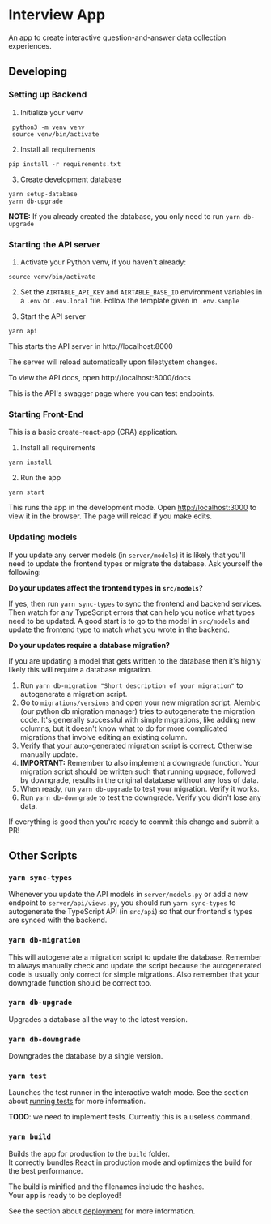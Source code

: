 # Interview App

An app to create interactive question-and-answer data collection experiences.

## Developing

### Setting up Backend

1. Initialize your venv

```
 python3 -m venv venv
 source venv/bin/activate
```

2. Install all requirements

```
pip install -r requirements.txt
```

3. Create development database

```
yarn setup-database
yarn db-upgrade
```

**NOTE:** If you already created the database, you only need to run `yarn db-upgrade`

### Starting the API server

1. Activate your Python venv, if you haven't already:

```
source venv/bin/activate
```

2. Set the `AIRTABLE_API_KEY` and `AIRTABLE_BASE_ID` environment variables in a `.env` or `.env.local` file. Follow the template given in `.env.sample`

3. Start the API server

```
yarn api
```

This starts the API server in http://localhost:8000

The server will reload automatically upon filestystem changes.

To view the API docs, open http://localhost:8000/docs

This is the API's swagger page where you can test endpoints.

### Starting Front-End

This is a basic create-react-app (CRA) application.

1. Install all requirements

```
yarn install
```

2. Run the app

```
yarn start
```

This runs the app in the development mode. Open [http://localhost:3000](http://localhost:3000) to view it in the browser. The page will reload if you make edits.

### Updating models

If you update any server models (in `server/models`) it is likely that you'll need to update the frontend types or migrate the database. Ask yourself the following:

**Do your updates affect the frontend types in `src/models`?**

If yes, then run `yarn sync-types` to sync the frontend and backend services. Then watch for any TypeScript errors that can help you notice what types need to be updated. A good start is to go to the model in `src/models` and update the frontend type to match what you wrote in the backend.

**Do your updates require a database migration?**

If you are updating a model that gets written to the database then it's highly likely this will require a database migration.

1. Run `yarn db-migration "Short description of your migration"` to autogenerate a migration script.
2. Go to `migrations/versions` and open your new migration script. Alembic (our python db migration manager) tries to autogenerate the migration code. It's generally successful with simple migrations, like adding new columns, but it doesn't know what to do for more complicated migrations that involve editing an existing column.
3. Verify that your auto-generated migration script is correct. Otherwise manually update.
4. **IMPORTANT:** Remember to also implement a downgrade function. Your migration script should be written such that running upgrade, followed by downgrade, results in the original database without any loss of data.
5. When ready, run `yarn db-upgrade` to test your migration. Verify it works.
6. Run `yarn db-downgrade` to test the downgrade. Verify you didn't lose any data.

If everything is good then you're ready to commit this change and submit a PR!

## Other Scripts

### `yarn sync-types`

Whenever you update the API models in `server/models.py` or add a new endpoint to `server/api/views.py`, you should run `yarn sync-types` to autogenerate the TypeScript API (in `src/api`) so that our frontend's types are synced with the backend.

### `yarn db-migration`

This will autogenerate a migration script to update the database. Remember to always manually check and update the script because the autogenerated code is usually only correct for simple migrations. Also remember that your downgrade function should be correct too.

### `yarn db-upgrade`

Upgrades a database all the way to the latest version.

### `yarn db-downgrade`

Downgrades the database by a single version.

### `yarn test`

Launches the test runner in the interactive watch mode. See the section about [running tests](https://facebook.github.io/create-react-app/docs/running-tests) for more information.

**TODO**: we need to implement tests. Currently this is a useless command.

### `yarn build`

Builds the app for production to the `build` folder.\
It correctly bundles React in production mode and optimizes the build for the best performance.

The build is minified and the filenames include the hashes.\
Your app is ready to be deployed!

See the section about [deployment](https://facebook.github.io/create-react-app/docs/deployment) for more information.
